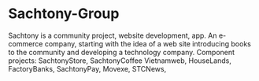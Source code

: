 # Sachtony-Group
Sachtony is a community project, website development, app. An e-commerce company, starting with the idea of a web site introducing books to the community and developing a technology company. Component projects:
SachtonyStore,
SachtonyCoffee
Vietnamweb,
HouseLands,
FactoryBanks,
SachtonyPay,
Movexe,
STCNews,
